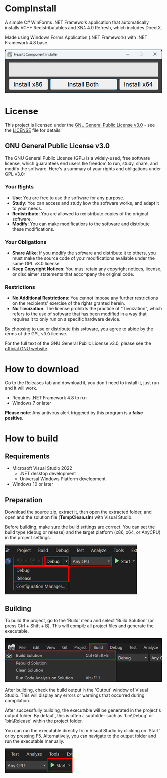 # CompInstall
A simple C# WinForms .NET Framework application that automatically installs VC++ Redistributables and XNA 4.0 Refresh, which includes DirectX.

Made using Windows Forms Application (.NET Framework) with .NET Framework 4.8 base.

![](/images/print1.png)

# License

This project is licensed under the [GNU General Public License v3.0](LICENSE) - see the [LICENSE](LICENSE) file for details.

## GNU General Public License v3.0

The GNU General Public License (GPL) is a widely-used, free software license, which guarantees end users the freedom to run, study, share, and modify the software. Here's a summary of your rights and obligations under GPL v3.0:

### Your Rights

- **Use**: You are free to use the software for any purpose.
- **Study**: You can access and study how the software works, and adapt it to your needs.
- **Redistribute**: You are allowed to redistribute copies of the original software.
- **Modify**: You can make modifications to the software and distribute these modifications.

### Your Obligations

- **Share Alike**: If you modify the software and distribute it to others, you must make the source code of your modifications available under the same GPL v3.0 license.
- **Keep Copyright Notices**: You must retain any copyright notices, license, or disclaimer statements that accompany the original code.

### Restrictions

- **No Additional Restrictions**: You cannot impose any further restrictions on the recipients' exercise of the rights granted herein.
- **No Tivoization**: The license prohibits the practice of "Tivoization", which refers to the use of software that has been modified in a way that requires it to only run on a specific hardware device.

By choosing to use or distribute this software, you agree to abide by the terms of the GPL v3.0 license.

For the full text of the GNU General Public License v3.0, please see the [official GNU website](https://www.gnu.org/licenses/gpl-3.0.html).

# How to download
Go to the Releases tab and download it, you don't need to install it, just run and it will work.

* Requires .NET Framework 4.8 to run
* Windows 7 or later

**Please note**: Any antivirus alert triggered by this program is a **false positive**.


# How to build

## Requirements

* Microsoft Visual Studio 2022
  * .NET desktop development
  * Universal Windows Platform development
* Windows 10 or later

## Preparation
Download the source zip, extract it, then open the extracted folder, and open and the solution file (**TempClean.sln**) with Visual Studio.

Before building, make sure the build settings are correct. You can set the build type (debug or release) and the target platform (x86, x64, or AnyCPU) in the project settings.

![](/images/build2.png)

## Building

To build the project, go to the 'Build' menu and select 'Build Solution' (or press Ctrl + Shift + B). This will compile all project files and generate the executable.

![](/images/build1.png)

After building, check the build output in the 'Output' window of Visual Studio. This will display any errors or warnings that occurred during compilation.

After successfully building, the executable will be generated in the project's output folder. By default, this is often a subfolder such as 'bin\Debug' or 'bin\Release' within the project folder.

You can run the executable directly from Visual Studio by clicking on 'Start' or by pressing F5. Alternatively, you can navigate to the output folder and run the executable manually.

![](/images/build3.png)
